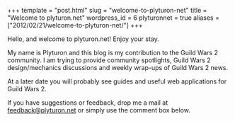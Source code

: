 +++
template = "post.html"
slug = "welcome-to-plyturon-net"
title = "Welcome to plyturon.net"
wordpress_id = 6
plyturonnet = true
aliases = ["2012/02/21/welcome-to-plyturon-net/"]
+++

Hello, and welcome to plyturon.net! Enjoy your stay.

My name is Plyturon and this blog is my contribution to the Guild Wars 2 community.
I am trying to provide community spotlights, Guild Wars 2 design/mechanics discussions and weekly wrap-ups of Guild Wars 2 news.

At a later date you will probably see guides and useful web applications for Guild Wars 2.


If you have suggestions or feedback, drop me a mail at feedback@plyturon.net or simply use the comment box below.
